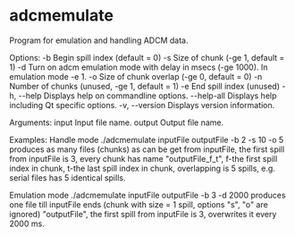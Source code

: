 # adcmemulate
Program for emulation and handling ADCM data.

Options:
  -b <begin>     Begin spill index (default = 0)
  -s <size>      Size of chunk (-ge 1, default = 1)
  -d <delay>     Turn on adcm emulation mode with delay in msecs (-ge 1000). In
                 emulation mode <size> -e 1.
  -o <overlap>   Size of chunk overlap (-ge 0, default = 0)
  -n <number>    Number of chunks (unused, -ge 1, default = 1)
  -e <end>       End spill index (unused)
  -h, --help     Displays help on commandline options.
  --help-all     Displays help including Qt specific options.
  -v, --version  Displays version information.

Arguments:
  input          Input file name.
  output         Output file name.

Examples:
Handle mode
./adcmemulate inputFile outputFile -b 2 -s 10 -o 5
produces as many files (chunks) as can be get from inputFile, the first spill from inputFile is 3, every chunk has name "outputFile_f_t", f-the first spill index in chunk, t-the last spill index in chunk, overlapping is 5 spills, e.g. serial files has 5 identical spills.

Emulation mode
./adcmemulate inputFile outputFile -b 3 -d 2000
produces one file till inputFile ends (chunk with size = 1 spill, options "s", "o" are ignored) "outputFile", the first spill from inputFile is 3, overwrites it every 2000 ms.
